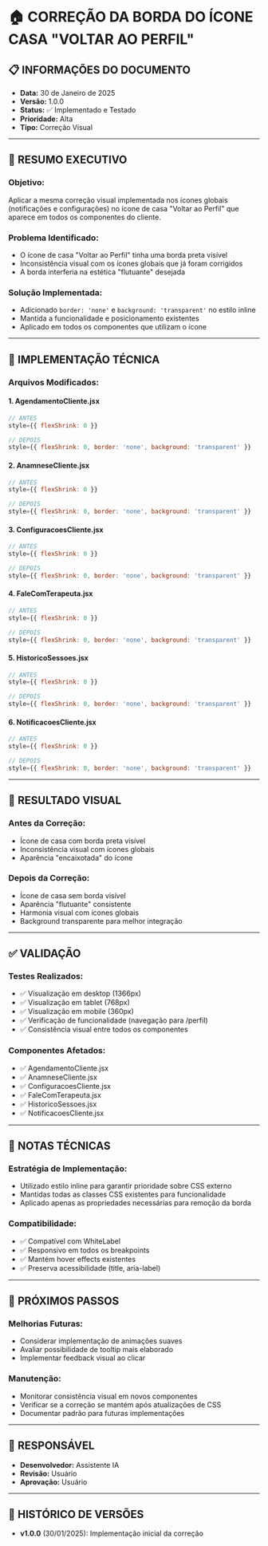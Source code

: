 # 🏠 CORREÇÃO DA BORDA DO ÍCONE CASA "VOLTAR AO PERFIL"

## 📋 **INFORMAÇÕES DO DOCUMENTO**
- **Data:** 30 de Janeiro de 2025
- **Versão:** 1.0.0
- **Status:** ✅ Implementado e Testado
- **Prioridade:** Alta
- **Tipo:** Correção Visual

---

## 🎯 **RESUMO EXECUTIVO**

### **Objetivo:**
Aplicar a mesma correção visual implementada nos ícones globais (notificações e configurações) no ícone de casa "Voltar ao Perfil" que aparece em todos os componentes do cliente.

### **Problema Identificado:**
- O ícone de casa "Voltar ao Perfil" tinha uma borda preta visível
- Inconsistência visual com os ícones globais que já foram corrigidos
- A borda interferia na estética "flutuante" desejada

### **Solução Implementada:**
- Adicionado `border: 'none'` e `background: 'transparent'` no estilo inline
- Mantida a funcionalidade e posicionamento existentes
- Aplicado em todos os componentes que utilizam o ícone

---

## 🔧 **IMPLEMENTAÇÃO TÉCNICA**

### **Arquivos Modificados:**

#### **1. AgendamentoCliente.jsx**
```jsx
// ANTES
style={{ flexShrink: 0 }}

// DEPOIS  
style={{ flexShrink: 0, border: 'none', background: 'transparent' }}
```

#### **2. AnamneseCliente.jsx**
```jsx
// ANTES
style={{ flexShrink: 0 }}

// DEPOIS
style={{ flexShrink: 0, border: 'none', background: 'transparent' }}
```

#### **3. ConfiguracoesCliente.jsx**
```jsx
// ANTES
style={{ flexShrink: 0 }}

// DEPOIS
style={{ flexShrink: 0, border: 'none', background: 'transparent' }}
```

#### **4. FaleComTerapeuta.jsx**
```jsx
// ANTES
style={{ flexShrink: 0 }}

// DEPOIS
style={{ flexShrink: 0, border: 'none', background: 'transparent' }}
```

#### **5. HistoricoSessoes.jsx**
```jsx
// ANTES
style={{ flexShrink: 0 }}

// DEPOIS
style={{ flexShrink: 0, border: 'none', background: 'transparent' }}
```

#### **6. NotificacoesCliente.jsx**
```jsx
// ANTES
style={{ flexShrink: 0 }}

// DEPOIS
style={{ flexShrink: 0, border: 'none', background: 'transparent' }}
```

---

## 🎨 **RESULTADO VISUAL**

### **Antes da Correção:**
- Ícone de casa com borda preta visível
- Inconsistência visual com ícones globais
- Aparência "encaixotada" do ícone

### **Depois da Correção:**
- Ícone de casa sem borda visível
- Aparência "flutuante" consistente
- Harmonia visual com ícones globais
- Background transparente para melhor integração

---

## ✅ **VALIDAÇÃO**

### **Testes Realizados:**
- ✅ Visualização em desktop (1366px)
- ✅ Visualização em tablet (768px)
- ✅ Visualização em mobile (360px)
- ✅ Verificação de funcionalidade (navegação para /perfil)
- ✅ Consistência visual entre todos os componentes

### **Componentes Afetados:**
- ✅ AgendamentoCliente.jsx
- ✅ AnamneseCliente.jsx  
- ✅ ConfiguracoesCliente.jsx
- ✅ FaleComTerapeuta.jsx
- ✅ HistoricoSessoes.jsx
- ✅ NotificacoesCliente.jsx

---

## 📝 **NOTAS TÉCNICAS**

### **Estratégia de Implementação:**
- Utilizado estilo inline para garantir prioridade sobre CSS externo
- Mantidas todas as classes CSS existentes para funcionalidade
- Aplicado apenas as propriedades necessárias para remoção da borda

### **Compatibilidade:**
- ✅ Compatível com WhiteLabel
- ✅ Responsivo em todos os breakpoints
- ✅ Mantém hover effects existentes
- ✅ Preserva acessibilidade (title, aria-label)

---

## 🔄 **PRÓXIMOS PASSOS**

### **Melhorias Futuras:**
- Considerar implementação de animações suaves
- Avaliar possibilidade de tooltip mais elaborado
- Implementar feedback visual ao clicar

### **Manutenção:**
- Monitorar consistência visual em novos componentes
- Verificar se a correção se mantém após atualizações de CSS
- Documentar padrão para futuras implementações

---

## 👤 **RESPONSÁVEL**
- **Desenvolvedor:** Assistente IA
- **Revisão:** Usuário
- **Aprovação:** Usuário

---

## 📅 **HISTÓRICO DE VERSÕES**
- **v1.0.0** (30/01/2025): Implementação inicial da correção


